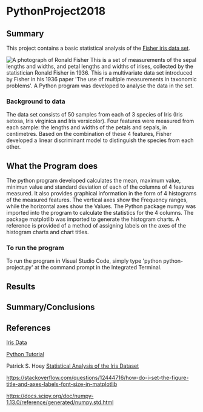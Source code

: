 # PythonProject2018

## Summary

This project contains a basic statistical analysis of the [Fisher iris data set](https://en.wikipedia.org/wiki/Iris_flower_data_set).

![A photograph of Ronald Fisher](https://en.wikipedia.org/wiki/Ronald_Fisher#/media/File:R._A._Fischer.jpg)
This is a set of measurements of the sepal lengths and widths, and petal lengths and widths of irises, collected by the statistician Ronald Fisher in 1936. This is a multivariate data set introduced by Fisher in his 1936 paper 'The use of multiple measurements in taxonomic problems'.
A Python program was developed to analyse the data in the set.

### Background to data


The data set consists of 50 samples from each of 3 species of Iris (Iris setosa, Iris virginica and Iris versicolor).
Four features were measured from each sample: the lengths and widths of the petals and sepals, in centimetres.
Based on the combination of these 4 features, Fisher developed a linear discriminant model to distinguish the species from each other.


## What the Program does

The python program developed calculates the mean, maximum value, minimun value and standard deviation of each of the columns of 4 features measured.
It also provides graphical information in the form of 4 histograms of the measured features. The vertical axes show the Frequency ranges, while the horizontal axes show the Values.
The Python package numpy was imported into the program to calculate the statistics for the 4 columns.
The package matplotlib was imported to generate the histogram charts. A reference is provided of a method of assigning labels on the axes of the histogram charts and chart titles.

### To run the program

To run the program in Visual Studio Code, simply type 'python python-project.py' at the command prompt in the Integrated Terminal.

## Results


## Summary/Conclusions


## References

[Iris Data](https://archive.ics.uci.edu/ml/machine-learning-databases/iris/iris.data)

[Python Tutorial](https://docs.python.org/3/tutorial/)

Patrick S. Hoey [Statistical Analysis of the Iris Dataset](http://patrickhoey.com/downloads/Computer_Science/03_Patrick_Hoey_Data_Visualization_Dataset_paper.pdf)

https://stackoverflow.com/questions/12444716/how-do-i-set-the-figure-title-and-axes-labels-font-size-in-matplotlib

https://docs.scipy.org/doc/numpy-1.13.0/reference/generated/numpy.std.html
